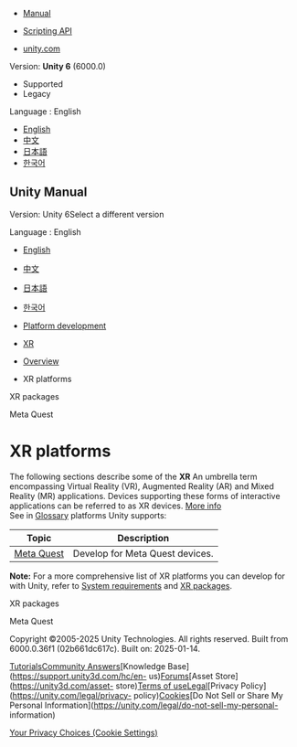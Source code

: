 [](https://docs.unity3d.com)

  * [Manual](../Manual/index.html)
  * [Scripting API](../ScriptReference/index.html)

  * [unity.com](https://unity.com/)

Version: **Unity 6** (6000.0)

  * Supported
  * Legacy

Language : English

  * [English](/Manual/xr-platforms.html)
  * [中文](/cn/current/Manual/xr-platforms.html)
  * [日本語](/ja/current/Manual/xr-platforms.html)
  * [한국어](/kr/current/Manual/xr-platforms.html)

[](https://docs.unity3d.com)

## Unity Manual

Version: Unity 6Select a different version

Language : English

  * [English](/Manual/xr-platforms.html)
  * [中文](/cn/current/Manual/xr-platforms.html)
  * [日本語](/ja/current/Manual/xr-platforms.html)
  * [한국어](/kr/current/Manual/xr-platforms.html)

  * [Platform development ](PlatformSpecific.html)
  * [XR](XR.html)
  * [Overview](xr-support-landing.html)
  * XR platforms

[](xr-support-packages.html)

XR packages

[](xr-meta-quest.html)

Meta Quest

# XR platforms

The following sections describe some of the **XR** An umbrella term
encompassing Virtual Reality (VR), Augmented Reality (AR) and Mixed Reality
(MR) applications. Devices supporting these forms of interactive applications
can be referred to as XR devices. [More info](XR.html)  
See in [Glossary](Glossary.html#XR) platforms Unity supports:

Topic | Description  
---|---  
[Meta Quest](xr-meta-quest.html) | Develop for Meta Quest devices.  
  
**Note:** For a more comprehensive list of XR platforms you can develop for
with Unity, refer to [System requirements](system-requirements.html) and [XR
packages](xr-support-packages.html).

[](xr-support-packages.html)

XR packages

[](xr-meta-quest.html)

Meta Quest

Copyright ©2005-2025 Unity Technologies. All rights reserved. Built from
6000.0.36f1 (02b661dc617c). Built on: 2025-01-14.

[Tutorials](https://learn.unity.com/)[Community
Answers](https://answers.unity3d.com)[Knowledge
Base](https://support.unity3d.com/hc/en-
us)[Forums](https://forum.unity3d.com)[Asset Store](https://unity3d.com/asset-
store)[Terms of
use](https://docs.unity3d.com/Manual/TermsOfUse.html)[Legal](https://unity.com/legal)[Privacy
Policy](https://unity.com/legal/privacy-
policy)[Cookies](https://unity.com/legal/cookie-policy)[Do Not Sell or Share
My Personal Information](https://unity.com/legal/do-not-sell-my-personal-
information)

[Your Privacy Choices (Cookie Settings)](javascript:void\(0\);)

